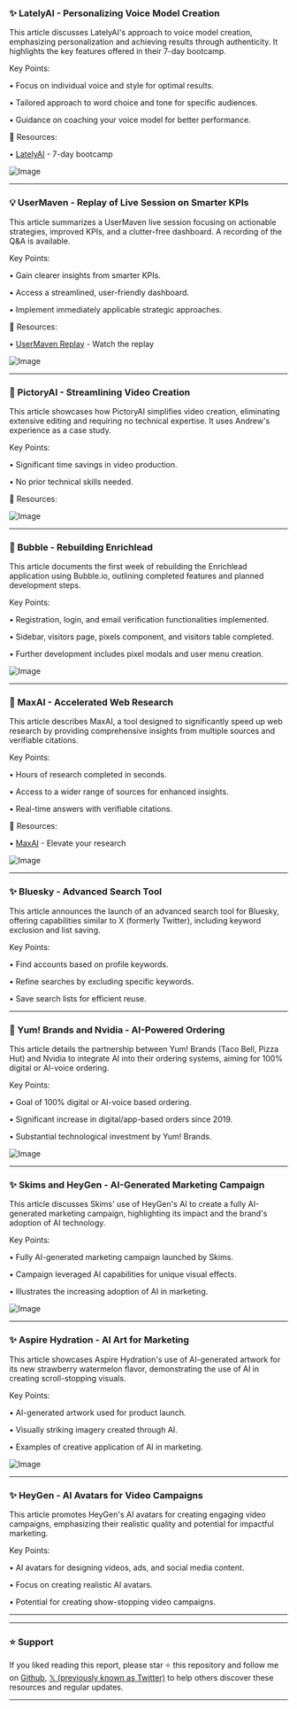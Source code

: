 ### ✨ LatelyAI - Personalizing Voice Model Creation

This article discusses LatelyAI's approach to voice model creation, emphasizing personalization and achieving results through authenticity.  It highlights the key features offered in their 7-day bootcamp.

Key Points:

•  Focus on individual voice and style for optimal results.


•  Tailored approach to word choice and tone for specific audiences.


•  Guidance on coaching your voice model for better performance.


🔗 Resources:

• [LatelyAI](https://bit.ly/4ddLs9u) - 7-day bootcamp


![Image](https://pbs.twimg.com/media/Gm0HtHwXoAA8VrW?format=png&name=small)

---
### 💡 UserMaven - Replay of Live Session on Smarter KPIs

This article summarizes a UserMaven live session focusing on actionable strategies, improved KPIs, and a clutter-free dashboard.  A recording of the Q&A is available.

Key Points:

•  Gain clearer insights from smarter KPIs.


•  Access a streamlined, user-friendly dashboard.


•  Implement immediately applicable strategic approaches.


🔗 Resources:

• [UserMaven Replay](https://t.co/iWJSuwxPUQ) - Watch the replay


![Image](https://pbs.twimg.com/media/GmyCHfYaUAAGtm3?format=jpg&name=small)

---
### 🚀 PictoryAI - Streamlining Video Creation

This article showcases how PictoryAI simplifies video creation, eliminating extensive editing and requiring no technical expertise.  It uses Andrew's experience as a case study.

Key Points:

•  Significant time savings in video production.


•  No prior technical skills needed.


🔗 Resources:


![Image](https://pbs.twimg.com/media/Gm0HZWLW4AAaEZt.jpg)

---
### 🤖 Bubble - Rebuilding Enrichlead

This article documents the first week of rebuilding the Enrichlead application using Bubble.io, outlining completed features and planned development steps.

Key Points:

•  Registration, login, and email verification functionalities implemented.


•  Sidebar, visitors page, pixels component, and visitors table completed.


•  Further development includes pixel modals and user menu creation.


![Image](https://pbs.twimg.com/media/GmyoR-ya4AAkl7-?format=jpg&name=small)

---
### 🤖 MaxAI - Accelerated Web Research

This article describes MaxAI, a tool designed to significantly speed up web research by providing comprehensive insights from multiple sources and verifiable citations.

Key Points:

•  Hours of research completed in seconds.


•  Access to a wider range of sources for enhanced insights.


•  Real-time answers with verifiable citations.


🔗 Resources:

• [MaxAI](http://MaxAI.co/app) - Elevate your research


![Image](https://pbs.twimg.com/ext_tw_video_thumb/1903013353007783936/pu/img/x9NT1MXq4Bq8C9Oj.jpg)

---
### ✨ Bluesky - Advanced Search Tool

This article announces the launch of an advanced search tool for Bluesky, offering capabilities similar to X (formerly Twitter), including keyword exclusion and list saving.

Key Points:

•  Find accounts based on profile keywords.


•  Refine searches by excluding specific keywords.


•  Save search lists for efficient reuse.


---
### 🤖 Yum! Brands and Nvidia - AI-Powered Ordering

This article details the partnership between Yum! Brands (Taco Bell, Pizza Hut) and Nvidia to integrate AI into their ordering systems, aiming for 100% digital or AI-voice ordering.

Key Points:

•  Goal of 100% digital or AI-voice based ordering.


•  Significant increase in digital/app-based orders since 2019.


•  Substantial technological investment by Yum! Brands.


![Image](https://pbs.twimg.com/media/GmqsxaTa8AAAKaF?format=jpg&name=small)

---
### ✨ Skims and HeyGen - AI-Generated Marketing Campaign

This article discusses Skims' use of HeyGen's AI to create a fully AI-generated marketing campaign, highlighting its impact and the brand's adoption of AI technology.

Key Points:

•  Fully AI-generated marketing campaign launched by Skims.


•  Campaign leveraged AI capabilities for unique visual effects.


•  Illustrates the increasing adoption of AI in marketing.


![Image](https://pbs.twimg.com/media/GmkgpZmaEAAIxnZ?format=jpg&name=small)

---
### ✨ Aspire Hydration - AI Art for Marketing

This article showcases Aspire Hydration's use of AI-generated artwork for its new strawberry watermelon flavor, demonstrating the use of AI in creating scroll-stopping visuals.

Key Points:

•  AI-generated artwork used for product launch.


•  Visually striking imagery created through AI.


•  Examples of creative application of AI in marketing.


![Image](https://pbs.twimg.com/media/GmkgvC8aEAA82ww?format=jpg&name=small)

---
### ✨ HeyGen - AI Avatars for Video Campaigns

This article promotes HeyGen's AI avatars for creating engaging video campaigns, emphasizing their realistic quality and potential for impactful marketing.

Key Points:

•  AI avatars for designing videos, ads, and social media content.


•  Focus on creating realistic AI avatars.


•  Potential for creating show-stopping video campaigns.


---


---

### ⭐️ Support

If you liked reading this report, please star ⭐️ this repository and follow me on [Github](https://github.com/Drix10), [𝕏 (previously known as Twitter)](https://x.com/DRIX_10_) to help others discover these resources and regular updates.

---